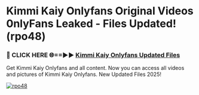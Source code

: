 # Kimmi Kaiy Onlyfans Original Videos 0nlyFans Leaked - Files Updated! (rpo48)

<h3>🔴 CLICK HERE 🌐==►► <a href="https://tinyurl.com/ehrbuxhb" rel="nofollow">Kimmi Kaiy Onlyfans Updated Files</a></h3>

Get Kimmi Kaiy Onlyfans and all content. Now you can access all videos and pictures of Kimmi Kaiy Onlyfans. New Updated Files 2025!

[![rpo48](https://i.imgur.com/lVYEuWS.gif)](https://tinyurl.com/ehrbuxhb)
